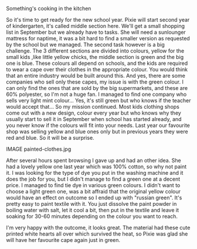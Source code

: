 Something's cooking in the kitchen

So it's time to get ready for the new school year.
Pixie will start second year of kindergarten, it's called middle section here. We'll get a small shopping list in September but we already have to tasks. She will need a sunlounger mattress for naptime, it was a bit hard to find a smaller version as requested by the school but we managed. 
The second task however is a big challenge. The 3 different sections are divided into colours, yellow for the small kids ,like little yellow chicks, the middle section is green and the big one is blue. These colours all depend on schools, and the kids are required to wear a cape over their clothes in the appropriate colour. 
You would think that an entire industry would be built around this. And yes, there are some companies who sell only these capes, my issue is with the green colour. I can only find the ones that are sold by the big supermarkets, and these are 60% polyester, so I'm not a huge fan. I managed to find one company who sells very light mint colour... Yes, it's still green but who knows if the teacher would accept that... So my mission continued.
Most kids clothing shops come out with a new design, colour every year but who knows why they usually start to sell it in September when school has started already, and you never know if the colours will fit into your needs. Last year our favourite shop was selling yellow and blue ones only but in previous years they were red and blue. So it will be a surprise.

IMAGE
painted-clothes.jpg


After several hours spent browsing I gave up and had an other idea.
She had a lovely yellow one last year which was 100% cotton, so why not paint it. I was looking for the type of dye you put in the washing machine and it does the job for you, but I didn't manage to find a green one at a decent price. I managed to find tie dye in various green colours. 
I didn't want to choose a light green one, was a bit affraid that the original yellow colour would have an effect on outcome so I ended up with "russian green". 
It's pretty easy to paint textile with it. You just dissolve the paint powder in boiling water with salt, let it cool a bit, then put in the textile and leave it soaking for 30-60 minutes depending on the colour you want to reach. 

I'm very happy with the outcome, it looks great. The material had these cute printed white hearts all over which survived the heat, so Pixie was glad she will have her favourite cape again just in green.
